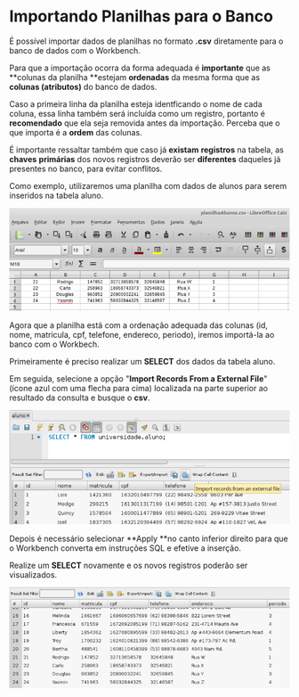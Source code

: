 # Importando Planilhas para o Banco

É possível importar dados de planilhas no formato **.csv** diretamente para o banco de dados com o Workbench.

Para que a importação ocorra da forma adequada é **importante** que as **colunas da planilha **estejam **ordenadas** da mesma forma que as **colunas \(atributos\)** do banco de dados.

Caso a primeira linha da planilha esteja identficando o nome de cada coluna, essa linha também será incluída como um registro, portanto é **recomendado** que ela seja removida antes da importação. Perceba que o que importa é a **ordem** das colunas.

É importante ressaltar também que caso já **existam** **registros** na tabela, as **chaves** **primárias** dos novos registros deverão ser **diferentes** daqueles já presentes no banco, para evitar conflitos.

Como exemplo, utilizaremos uma planilha com dados de alunos para serem inseridos na tabela aluno.

![](/assets/planilhaAlunos.png)

Agora que a planilha está com a ordenação adequada das colunas \(id, nome, matricula, cpf, telefone, endereco, periodo\), iremos importá-la ao banco com o Workbech.

Primeiramente é preciso realizar um **SELECT** dos dados da tabela aluno.

Em seguida, selecione a opção "**Import Records From a External File**"  \(ícone azul com uma flecha para cima\) localizada na parte superior ao resultado da consulta e busque o **csv**.

![](/assets/importExternalFile.png)

Depois  é necessário selecionar **Apply **no canto inferior direito para que o Workbench converta em instruções SQL e efetive a inserção.

Realize um **SELECT** novamente e os novos registros poderão ser visualizados.

![](/assets/selectAlunosImportFeito.png)
